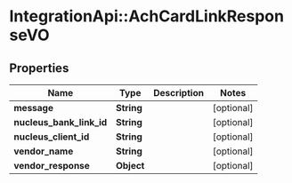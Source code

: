 # IntegrationApi::AchCardLinkResponseVO

## Properties
Name | Type | Description | Notes
------------ | ------------- | ------------- | -------------
**message** | **String** |  | [optional] 
**nucleus_bank_link_id** | **String** |  | [optional] 
**nucleus_client_id** | **String** |  | [optional] 
**vendor_name** | **String** |  | [optional] 
**vendor_response** | **Object** |  | [optional] 


